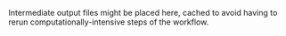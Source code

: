 Intermediate output files might be placed here, cached to avoid having to rerun computationally-intensive steps of the workflow. 
